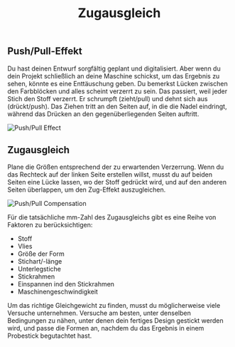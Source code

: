 ﻿---
title: Zugausgleich
permalink: /de/tutorials/push-pull-compensation/
last_modified_at: 2018-05-20
language: de
excerpt: Zugausgleich bei Füllstichen
image: /assets/images/tutorials/embroidery/push-pull-effect.svg

tutorial-typ:
  - Text
stichart: 
techniken:
schwierigkeitsgrad:

classes: wide
---
## Push/Pull-Effekt 

Du hast deinen Entwurf sorgfältig geplant und digitalisiert. Aber wenn du dein Projekt schließlich an deine Maschine schickst, um das Ergebnis zu sehen, könnte es eine Enttäuschung geben. Du bemerkst Lücken zwischen den Farbblöcken und alles scheint verzerrt zu sein. Das passiert, weil jeder Stich den Stoff verzerrt. Er schrumpft (zieht/pull) und dehnt sich aus (drückt/push). Das Ziehen tritt an den Seiten auf, in die die Nadel eindringt, während das Drücken an den gegenüberliegenden Seiten auftritt.

![Push/Pull Effect](/assets/images/tutorials/embroidery/push-pull-effect.svg)

## Zugausgleich

Plane die Größen entsprechend der zu erwartenden Verzerrung. Wenn du das Rechteck auf der linken Seite erstellen willst, musst du auf beiden Seiten eine Lücke lassen, wo der Stoff gedrückt wird, und auf den anderen Seiten überlappen, um den Zug-Effekt auszugleichen.

![Push/Pull Compensation](/assets/images/tutorials/embroidery/push-pull-compensation.svg)

Für die tatsächliche mm-Zahl des Zugausgleichs gibt es eine Reihe von Faktoren zu berücksichtigen:

* Stoff
* Vlies
* Größe der Form
* Stichart/-länge
* Unterlegstiche
* Stickrahmen
* Einspannen ind den Stickrahmen
* Maschinengeschwindigkeit

Um das richtige Gleichgewicht zu finden, musst du möglicherweise viele Versuche unternehmen. Versuche am besten, unter denselben Bedingungen zu nähen, unter denen dein fertiges Design gestickt werden wird, und passe die Formen an, nachdem du das Ergebnis in einem Probestick begutachtet hast.
